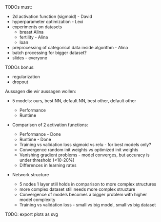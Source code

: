 TODOs must:
- 2d activation function (sigmoid) - David
- hyperparameter optimization - Lexi
- experiments on datasets 
    - breast Alina
    - fertility - Alina
    - loan
- preprocessing of categorical data inside algorithm - Alina
- batch processing for bigger dataset? 
- slides - everyone

TODOs bonus:
- regularization 
- dropout

Aussagen die wir aussagen wollen:
- 5 models: ours, best NN, default NN, best other, default other
    - Performance
    - Runtime

- Comparison of 2 activation functions:
    - Performance - Done
    - Runtime - Done
    - Training vs validation loss sigmoid vs relu - for best models only?
    - Convergence random init weights vs optimized init weights
    - Vanishing gradient problems - model converges, but accuracy is under threshold (<10-20%)
    - Differences in learning rates

- Network structure
    - 5 nodes 1 layer still holds in comparison to more complex structures
    - more complex dataset still needs more complex structure
    - Convergence of models becomes a bigger problem with higher model complexity
    - Training vs validation loss - small vs big model, small vs big dataset

TODO: export plots as svg